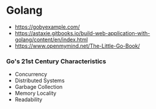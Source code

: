 # Golang

* https://gobyexample.com/
* https://astaxie.gitbooks.io/build-web-application-with-golang/content/en/index.html
* https://www.openmymind.net/The-Little-Go-Book/

### Go's 21st Century Characteristics
* Concurrency
* Distributed Systems
* Garbage Collection
* Memory Locality
* Readability
